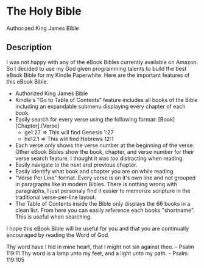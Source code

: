 The Holy Bible
==============
Authorized King James Bible

## Description ##

I was not happy with any of the eBook Bibles currently available on Amazon. So I decided to use my God given programming talents to build the best eBook Bible for my Kindle Paperwhite. Here are the important features of this eBook Bible.

* Authorized King James Bible
* Kindle's "Go to Table of Contents" feature includes all books of the Bible including an expandable submenu displaying every chapter of each book.
* Easily search for every verse using the following format: [Book][Chapter].[Verse]
	* ge1.27 => This will find Genesis 1:27
	* he12.1 => This will find Hebrews 12:1
* Each verse only shows the verse number at the beginning of the verse. Other eBook Bibles show the book, chapter, and verse number for their verse search feature. I thought it was too distracting when reading.
* Easily navigate to the next and previous chapter.
* Easily identify what book and chapter you are on while reading.
* "Verse Per Line" format. Every verse is on it's own line and not grouped in paragraphs like in modern Bibles. There is nothing wrong with paragraphs, I just personaly find it easier to memorize scripture in the traditional verse-per-line layout.
* The Table of Contents inside the Bible only displays the 66 books in a clean list. From here you can easily reference each books "shortname". This is useful when searching.

I hope this eBook Bible will be useful for you and that you are continually encouraged by reading the Word of God.

Thy word have I hid in mine heart, that I might not sin against thee. - Psalm 119:11
Thy word is a lamp unto my feet, and a light unto my path. - Psalm 119:105

<!-- If you are on a tight budget, and can't afford $1 for this eBook, then please download a free copy by visiting the link below. -->
<!-- https://github.com/webplantmedia/the-holy-bible/raw/master/TheHolyBible.mobi -->
